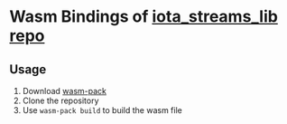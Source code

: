 # Wasm Bindings of [iota_streams_lib repo](https://github.com/lore-lml/iota-streams-lib)

## Usage
1. Download [wasm-pack](https://github.com/rustwasm/wasm-pack)
2. Clone the repository
3. Use `wasm-pack build` to build the wasm file

